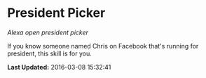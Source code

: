 # President Picker
*Alexa open president picker*

If you know someone named Chris on Facebook that's running for president, this skill is for you.

**Last Updated:** 2016-03-08 15:32:41